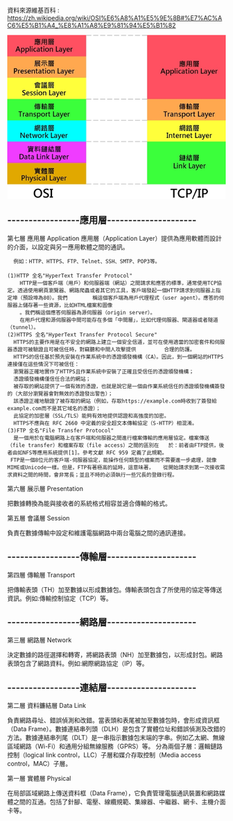 
資料來源維基百科 : https://zh.wikipedia.org/wiki/OSI%E6%A8%A1%E5%9E%8B#%E7%AC%AC6%E5%B1%A4_%E8%A1%A8%E9%81%94%E5%B1%82

![OSI與TCP/IP](e832e43ce763c0faf46acd2b08c49531.jpg)


## -----------------應用層---------------------
第七層 應用層
Application
應用層（Application Layer）提供為應用軟體而設計的介面，以設定與另一應用軟體之間的通訊。

      例如：HTTP、HTTPS、FTP、Telnet、SSH、SMTP、POP3等。
      
    (1)HTTP 全名"HyperText Transfer Protocol"
        HTTP是一個客戶端（用戶）和伺服器端（網站）之間請求和應答的標準，通常使用TCP協定。透過使用網頁瀏覽器、網路爬蟲或者其它的工具，客戶端發起一個HTTP請求到伺服器上指定埠（預設埠為80）。我們        稱這個客戶端為用戶代理程式（user agent）。應答的伺服器上儲存著一些資源，比如HTML檔案和圖像
        。我們稱這個應答伺服器為源伺服器（origin server）。
        在用戶代理和源伺服器中間可能存在多個「中間層」，比如代理伺服器、閘道器或者隧道（tunnel）。
    (2)HTTPS 全名"HyperText Transfer Protocol Secure"
      HTTPS的主要作用是在不安全的網路上建立一個安全信道，並可在使用適當的加密套件和伺服器憑證可被驗證且可被信任時，對竊聽和中間人攻擊提供         合理的防護。
      HTTPS的信任基於預先安裝在作業系統中的憑證頒發機構（CA）。因此，到一個網站的HTTPS連接僅在這些情況下可被信任：
      瀏覽器正確地實作了HTTPS且作業系統中安裝了正確且受信任的憑證頒發機構；
      憑證頒發機構僅信任合法的網站；
      被存取的網站提供了一個有效的憑證，也就是說它是一個由作業系統信任的憑證頒發機構簽發的（大部分瀏覽器會對無效的憑證發出警告）；
      該憑證正確地驗證了被存取的網站（例如，存取https://example.com時收到了簽發給example.com而不是其它域名的憑證）；
      此協定的加密層（SSL/TLS）能夠有效地提供認證和高強度的加密。
      HTTPS不應與在 RFC 2660 中定義的安全超文本傳輸協定（S-HTTP）相混淆。
    (3)FTP 全名"File Transfer Protocol"
      是一個用於在電腦網路上在客戶端和伺服器之間進行檔案傳輸的應用層協定。檔案傳送（file transfer）和檔案存取（file access）之間的區別在   於：前者由FTP提供，後者由如NFS等應用系統提供[1]。參考文獻 RFC 959 定義了此規範。
     FTP是一個8位元的客戶端-伺服器協定，能操作任何類型的檔案而不需要進一步處理，就像MIME或Unicode一樣。但是，FTP有著極高的延時，這意味著，   從開始請求到第一次接收需求資料之間的時間，會非常長；並且不時的必須執行一些冗長的登錄行程。



第六層 展示層
Presentation

把數據轉換為能與接收者的系統格式相容並適合傳輸的格式。

第五層 會議層
Session

負責在數據傳輸中設定和維護電腦網路中兩台電腦之間的通訊連接。

## -----------------傳輸層---------------------
第四層 傳輸層
Transport

把傳輸表頭（TH）加至數據以形成數據包。傳輸表頭包含了所使用的協定等傳送資訊。例如:傳輸控制協定（TCP）等。
## -----------------網路層---------------------
第三層 網路層
Network

決定數據的路徑選擇和轉寄，將網路表頭（NH）加至數據包，以形成封包。網路表頭包含了網路資料。例如:網際網路協定（IP）等。
## -----------------連結層---------------------
第二層 資料鐮結層
Data Link

負責網路尋址、錯誤偵測和改錯。當表頭和表尾被加至數據包時，會形成資訊框（Data Frame）。數據連結串列頭（DLH）是包含了實體位址和錯誤偵測及改錯的方法。數據連結串列尾（DLT）是一串指示數據包末端的字串。例如乙太網、無線區域網路（Wi-Fi）和通用分組無線服務（GPRS）等。
分為兩個子層：邏輯鏈路控制（logical link control，LLC）子層和媒介存取控制（Media access control，MAC）子層。

第一層 實體層
Physical

在局部區域網路上傳送資料框（Data Frame），它負責管理電腦通訊裝置和網路媒體之間的互通。包括了針腳、電壓、線纜規範、集線器、中繼器、網卡、主機介面卡等。
